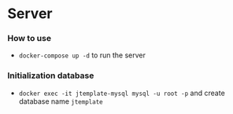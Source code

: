 # Server

### How to use
- `docker-compose up -d` to run the server

### Initialization database
- `docker exec -it jtemplate-mysql mysql -u root -p` and create database name `jtemplate`
